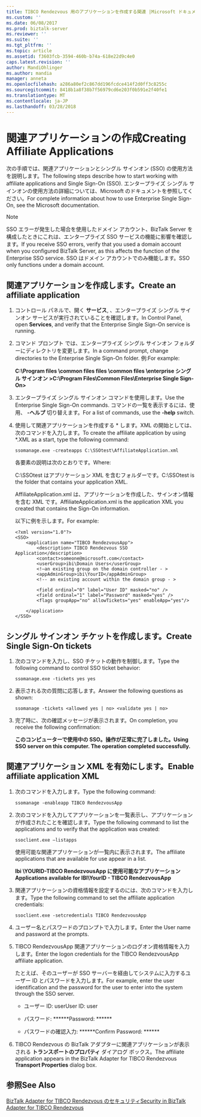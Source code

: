```yaml
---
title: TIBCO Rendezvous 用のアプリケーションを作成する関連 |Microsoft ドキュメント
ms.custom: ''
ms.date: 06/08/2017
ms.prod: biztalk-server
ms.reviewer: ''
ms.suite: ''
ms.tgt_pltfrm: ''
ms.topic: article
ms.assetid: f3603fcb-3594-460b-b74a-618e22d9c4e0
caps.latest.revision: ''
author: MandiOhlinger
ms.author: mandia
manager: anneta
ms.openlocfilehash: a286a80ef2c867dd196fcdce414f2d0ff3c8255c
ms.sourcegitcommit: 8418b1a8f38b7f56979cd6e203f0b591e2f40fe1
ms.translationtype: MT
ms.contentlocale: ja-JP
ms.lasthandoff: 03/28/2018
---
```

# <a name="creating-affiliate-applications"></a><span data-ttu-id="c438a-102">関連アプリケーションの作成</span><span class="sxs-lookup"><span data-stu-id="c438a-102">Creating Affiliate Applications</span></span>
<span data-ttu-id="c438a-103">次の手順では、関連アプリケーションとシングル サインオン (SSO) の使用方法を説明します。</span><span class="sxs-lookup"><span data-stu-id="c438a-103">The following steps describe how to start working with affiliate applications and Single Sign-On (SSO).</span></span> <span data-ttu-id="c438a-104">エンタープライズ シングル サインオンの使用方法の詳細については、Microsoft のドキュメントを参照してください。</span><span class="sxs-lookup"><span data-stu-id="c438a-104">For complete information about how to use Enterprise Single Sign-On, see the Microsoft documentation.</span></span>  
  
> [!NOTE]
>  <span data-ttu-id="c438a-105">SSO エラーが発生した場合を使用したドメイン アカウント、BizTalk Server を構成したときにこれは、エンタープライズ SSO サービスの機能に影響を確認します。</span><span class="sxs-lookup"><span data-stu-id="c438a-105">If you receive SSO errors, verify that you used a domain account when you configured BizTalk Server, as this affects the function of the Enterprise SSO service.</span></span> <span data-ttu-id="c438a-106">SSO はドメイン アカウントでのみ機能します。</span><span class="sxs-lookup"><span data-stu-id="c438a-106">SSO only functions under a domain account.</span></span>  
  
## <a name="create-an-affiliate-application"></a><span data-ttu-id="c438a-107">関連アプリケーションを作成します。</span><span class="sxs-lookup"><span data-stu-id="c438a-107">Create an affiliate application</span></span>  
  
1.  <span data-ttu-id="c438a-108">コントロール パネルで、開く **サービス**, 、エンタープライズ シングル サインオン サービスが実行されていることを確認します。</span><span class="sxs-lookup"><span data-stu-id="c438a-108">In Control Panel, open **Services**, and verify that the Enterprise Single Sign-On service is running.</span></span>  
  
2.  <span data-ttu-id="c438a-109">コマンド プロンプト では、エンタープライズ シングル サインオン フォルダーにディレクトリを変更します。</span><span class="sxs-lookup"><span data-stu-id="c438a-109">In a command prompt, change directories to the Enterprise Single Sign-On folder.</span></span> <span data-ttu-id="c438a-110">例:</span><span class="sxs-lookup"><span data-stu-id="c438a-110">For example:</span></span>  
  
     <span data-ttu-id="c438a-111">**C:\Program files \common files files \common files \enterprise シングル サインオン >**</span><span class="sxs-lookup"><span data-stu-id="c438a-111">**C:\Program Files\Common Files\Enterprise Single Sign-On>**</span></span>  
  
3.  <span data-ttu-id="c438a-112">エンタープライズ シングル サインオン コマンドを使用します。</span><span class="sxs-lookup"><span data-stu-id="c438a-112">Use the Enterprise Single Sign-On commands.</span></span> <span data-ttu-id="c438a-113">コマンドの一覧を表示するには、使用、 **-ヘルプ** 切り替えます。</span><span class="sxs-lookup"><span data-stu-id="c438a-113">For a list of commands, use the **-help** switch.</span></span>  
  
4.  <span data-ttu-id="c438a-114">使用して関連アプリケーションを作成する \* します。XML の開始としては、次のコマンドを入力します。</span><span class="sxs-lookup"><span data-stu-id="c438a-114">To create the affiliate application by using \*.XML as a start, type the following command:</span></span>  
  
     `ssomanage.exe -createapps C:\SSOtest\AffiliateApplication.xml`  
  
     <span data-ttu-id="c438a-115">各要素の説明は次のとおりです。</span><span class="sxs-lookup"><span data-stu-id="c438a-115">Where:</span></span>  
  
     <span data-ttu-id="c438a-116">C:\SSOtest はアプリケーション XML を含むフォルダーです。</span><span class="sxs-lookup"><span data-stu-id="c438a-116">C:\SSOtest is the folder that contains your application XML.</span></span>  
  
     <span data-ttu-id="c438a-117">AffiliateApplication.xml は、アプリケーションを作成した、サインオン情報を含む XML です。</span><span class="sxs-lookup"><span data-stu-id="c438a-117">AffiliateApplication.xml is the application XML you created that contains the Sign-On information.</span></span>  
  
     <span data-ttu-id="c438a-118">以下に例を示します。</span><span class="sxs-lookup"><span data-stu-id="c438a-118">For example:</span></span>  
  
    ```  
    <?xml version="1.0"?>  
    <SSO>  
        <application name="TIBCO RendezvousApp">  
            <description> TIBCO Rendezvous SSO Application</description>  
            <contact>someone@microsoft.com</contact>  
            <userGroup>ibi\Domain Users</userGroup>  
            <!—an existing group on the domain controller - >   
            <appAdminGroup>ibi\YourID</appAdminGroup>  
            <!-- an existing account within the domain group - >   
  
            <field ordinal="0" label="User ID" masked="no" />  
            <field ordinal="1" label="Password" masked="yes" />  
            <flags groupApp="no" allowTickets="yes" enableApp="yes"/>  
  
        </application>  
    </SSO>  
    ```  
  
## <a name="create-single-sign-on-tickets"></a><span data-ttu-id="c438a-119">シングル サインオン チケットを作成します。</span><span class="sxs-lookup"><span data-stu-id="c438a-119">Create Single Sign-On tickets</span></span>  
  
1.  <span data-ttu-id="c438a-120">次のコマンドを入力し、SSO チケットの動作を制御します。</span><span class="sxs-lookup"><span data-stu-id="c438a-120">Type the following command to control SSO ticket behavior:</span></span>  
  
     `ssomanage.exe -tickets yes yes`  
  
2.  <span data-ttu-id="c438a-121">表示される次の質問に応答します。</span><span class="sxs-lookup"><span data-stu-id="c438a-121">Answer the following questions as shown:</span></span>  
  
     `ssomanage -tickets <allowed yes | no> <validate yes | no>`  
  
3.  <span data-ttu-id="c438a-122">完了時に、次の確認メッセージが表示されます。</span><span class="sxs-lookup"><span data-stu-id="c438a-122">On completion, you receive the following confirmation:</span></span>  
  
     <span data-ttu-id="c438a-123">**このコンピューターで使用中の SSO。操作が正常に完了しました。**</span><span class="sxs-lookup"><span data-stu-id="c438a-123">**Using SSO server on this computer. The operation completed successfully.**</span></span>  
  
## <a name="enable-affiliate-application-xml"></a><span data-ttu-id="c438a-124">関連アプリケーション XML を有効にします。</span><span class="sxs-lookup"><span data-stu-id="c438a-124">Enable affiliate application XML</span></span>  
  
1.  <span data-ttu-id="c438a-125">次のコマンドを入力します。</span><span class="sxs-lookup"><span data-stu-id="c438a-125">Type the following command:</span></span>  
  
     `ssomanage -enableapp TIBCO RendezvousApp`  
  
2.  <span data-ttu-id="c438a-126">次のコマンドを入力してアプリケーションを一覧表示し、アプリケーションが作成されたことを確認します。</span><span class="sxs-lookup"><span data-stu-id="c438a-126">Type the following command to list the applications and to verify that the application was created:</span></span>  
  
     `ssoclient.exe –listapps`  
  
     <span data-ttu-id="c438a-127">使用可能な関連アプリケーションが一覧内に表示されます。</span><span class="sxs-lookup"><span data-stu-id="c438a-127">The affiliate applications that are available for use appear in a list.</span></span>  
  
     <span data-ttu-id="c438a-128">**Ibi \YOURID-TIBCO RendezvousApp に使用可能なアプリケーション**</span><span class="sxs-lookup"><span data-stu-id="c438a-128">**Applications available for IBI\YourID - TIBCO RendezvousApp**</span></span>  
  
3.  <span data-ttu-id="c438a-129">関連アプリケーションの資格情報を設定するのには、次のコマンドを入力します。</span><span class="sxs-lookup"><span data-stu-id="c438a-129">Type the following command to set the affiliate application credentials:</span></span>  
  
     `ssoclient.exe -setcredentials TIBCO RendezvousApp`  
  
4.  <span data-ttu-id="c438a-130">ユーザー名とパスワードのプロンプトで入力します。</span><span class="sxs-lookup"><span data-stu-id="c438a-130">Enter the User name and password at the prompts.</span></span>  
  
5.  <span data-ttu-id="c438a-131">TIBCO RendezvousApp 関連アプリケーションのログオン資格情報を入力します。</span><span class="sxs-lookup"><span data-stu-id="c438a-131">Enter the logon credentials for the TIBCO RendezvousApp affiliate application.</span></span>  
  
     <span data-ttu-id="c438a-132">たとえば、そのユーザーが SSO サーバーを経由してシステムに入力するユーザー ID とパスワードを入力します。</span><span class="sxs-lookup"><span data-stu-id="c438a-132">For example, enter the user identification and the password for the user to enter into the system through the SSO server.</span></span>  
  
    -   <span data-ttu-id="c438a-133">ユーザー ID: user</span><span class="sxs-lookup"><span data-stu-id="c438a-133">User ID: user</span></span>  
  
    -   <span data-ttu-id="c438a-134">パスワード: ******</span><span class="sxs-lookup"><span data-stu-id="c438a-134">Password: ******</span></span>  
  
    -   <span data-ttu-id="c438a-135">パスワードの確認入力: ******</span><span class="sxs-lookup"><span data-stu-id="c438a-135">Confirm Password: ******</span></span>  
  
6.  <span data-ttu-id="c438a-136">TIBCO Rendezvous の BizTalk アダプターに関連アプリケーションが表示される **トランスポートのプロパティ**  ダイアログ ボックス。</span><span class="sxs-lookup"><span data-stu-id="c438a-136">The affiliate application appears in the BizTalk Adapter for TIBCO Rendezvous **Transport Properties** dialog box.</span></span>  
  
## <a name="see-also"></a><span data-ttu-id="c438a-137">参照</span><span class="sxs-lookup"><span data-stu-id="c438a-137">See Also</span></span>  
 [<span data-ttu-id="c438a-138">BizTalk Adapter for TIBCO Rendezvous のセキュリティ</span><span class="sxs-lookup"><span data-stu-id="c438a-138">Security in BizTalk Adapter for TIBCO Rendezvous</span></span>](../core/security-in-biztalk-adapter-for-tibco-rendezvous.md)   